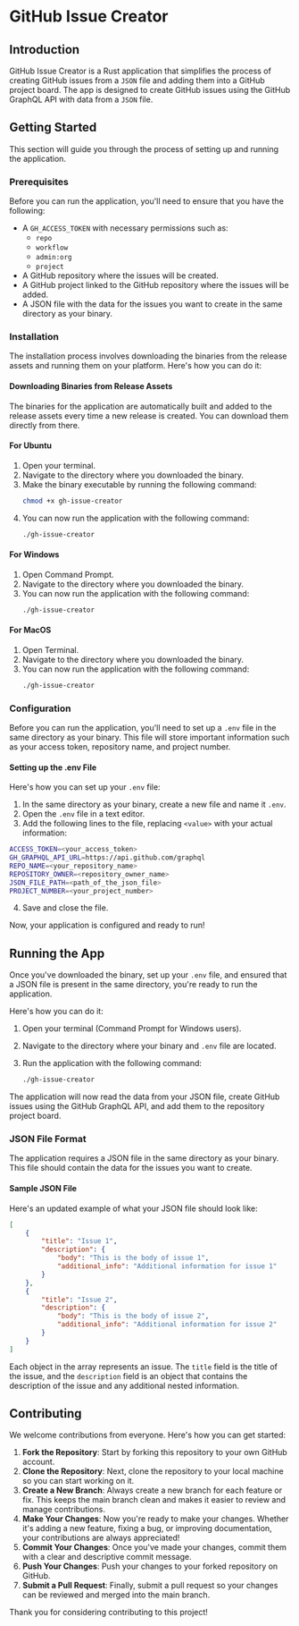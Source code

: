 # GitHub Issue Creator

## Introduction

GitHub Issue Creator is a Rust application that simplifies the process of creating GitHub issues from a `JSON` file and adding them into a GitHub project board. The app is designed to create GitHub issues using the GitHub GraphQL API with data from a `JSON` file.

## Getting Started

This section will guide you through the process of setting up and running the application.

### Prerequisites

Before you can run the application, you'll need to ensure that you have the following:

- A `GH_ACCESS_TOKEN` with necessary permissions such as:
    - `repo`
    - `workflow`
    - `admin:org`
    - `project`
- A GitHub repository where the issues will be created.
- A GitHub project linked to the GitHub repository where the issues will be added.
- A JSON file with the data for the issues you want to create in the same directory as your binary.

### Installation

The installation process involves downloading the binaries from the release assets and running them on your platform. Here's how you can do it:

#### Downloading Binaries from Release Assets

The binaries for the application are automatically built and added to the release assets every time a new release is created. You can download them directly from there.

#### For Ubuntu

1. Open your terminal.
2. Navigate to the directory where you downloaded the binary.
3. Make the binary executable by running the following command:
    ```bash
    chmod +x gh-issue-creator
    ```
4. You can now run the application with the following command:
    ```bash
    ./gh-issue-creator
    ```

#### For Windows

1. Open Command Prompt.
2. Navigate to the directory where you downloaded the binary.
3. You can now run the application with the following command:
    ```bash
    ./gh-issue-creator
    ```

#### For MacOS

1. Open Terminal.
2. Navigate to the directory where you downloaded the binary.
3. You can now run the application with the following command:
    ```bash
    ./gh-issue-creator
    ```

### Configuration

Before you can run the application, you'll need to set up a `.env` file in the same directory as your binary. This file will store important information such as your access token, repository name, and project number.

#### Setting up the .env File

Here's how you can set up your `.env` file:

1. In the same directory as your binary, create a new file and name it `.env`.
2. Open the `.env` file in a text editor.
3. Add the following lines to the file, replacing `<value>` with your actual information:

```bash
ACCESS_TOKEN=<your_access_token>
GH_GRAPHQL_API_URL=https://api.github.com/graphql
REPO_NAME=<your_repository_name>
REPOSITORY_OWNER=<repository_owner_name>
JSON_FILE_PATH=<path_of_the_json_file>
PROJECT_NUMBER=<your_project_number>
```

4. Save and close the file.

Now, your application is configured and ready to run!

## Running the App

Once you've downloaded the binary, set up your `.env` file, and ensured that a JSON file is present in the same directory, you're ready to run the application.

Here's how you can do it:

1. Open your terminal (Command Prompt for Windows users).
2. Navigate to the directory where your binary and `.env` file are located.
3. Run the application with the following command:

    ```bash
    ./gh-issue-creator
    ```

The application will now read the data from your JSON file, create GitHub issues using the GitHub GraphQL API, and add them to the repository project board.

### JSON File Format

The application requires a JSON file in the same directory as your binary. This file should contain the data for the issues you want to create.

#### Sample JSON File

Here's an updated example of what your JSON file should look like:

```json
[
    {
        "title": "Issue 1",
        "description": {
            "body": "This is the body of issue 1",
            "additional_info": "Additional information for issue 1"
        }
    },
    {
        "title": "Issue 2",
        "description": {
            "body": "This is the body of issue 2",
            "additional_info": "Additional information for issue 2"
        }
    }
]
```

Each object in the array represents an issue. The `title` field is the title of the issue, and the `description` field is an object that contains the description of the issue and any additional nested information.

## Contributing

We welcome contributions from everyone. Here's how you can get started:

1. **Fork the Repository**: Start by forking this repository to your own GitHub account.
2. **Clone the Repository**: Next, clone the repository to your local machine so you can start working on it.
3. **Create a New Branch**: Always create a new branch for each feature or fix. This keeps the main branch clean and makes it easier to review and manage contributions.
4. **Make Your Changes**: Now you're ready to make your changes. Whether it's adding a new feature, fixing a bug, or improving documentation, your contributions are always appreciated!
5. **Commit Your Changes**: Once you've made your changes, commit them with a clear and descriptive commit message.
6. **Push Your Changes**: Push your changes to your forked repository on GitHub.
7. **Submit a Pull Request**: Finally, submit a pull request so your changes can be reviewed and merged into the main branch.

Thank you for considering contributing to this project!
